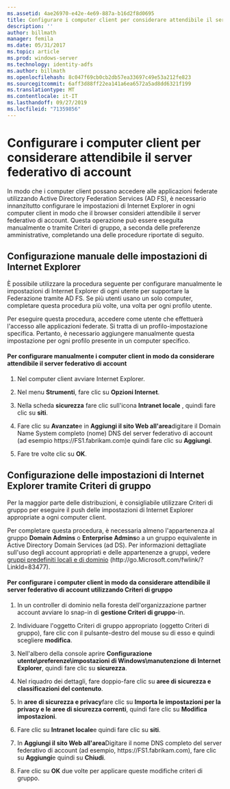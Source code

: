 ```yaml
---
ms.assetid: 4ae26970-e42e-4e69-887a-b16d2f8d0695
title: Configurare i computer client per considerare attendibile il server federativo di account
description: ''
author: billmath
manager: femila
ms.date: 05/31/2017
ms.topic: article
ms.prod: windows-server
ms.technology: identity-adfs
ms.author: billmath
ms.openlocfilehash: 8c047f69cb0cb2db57ea33697c49e53a212fe823
ms.sourcegitcommit: 6aff3d88ff22ea141a6ea6572a5ad8dd6321f199
ms.translationtype: MT
ms.contentlocale: it-IT
ms.lasthandoff: 09/27/2019
ms.locfileid: "71359856"
---
```

# <a name="configure-client-computers-to-trust-the-account-federation-server"></a>Configurare i computer client per considerare attendibile il server federativo di account

In modo che i computer client possano accedere alle applicazioni federate utilizzando Active Directory Federation Services \(AD FS\), è necessario innanzitutto configurare le impostazioni di Internet Explorer in ogni computer client in modo che il browser consideri attendibile il server federativo di account. Questa operazione può essere eseguita manualmente o tramite Criteri di gruppo, a seconda delle preferenze amministrative, completando una delle procedure riportate di seguito.  
  
## <a name="configuring-internet-explorer-settings-manually"></a>Configurazione manuale delle impostazioni di Internet Explorer  
È possibile utilizzare la procedura seguente per configurare manualmente le impostazioni di Internet Explorer di ogni utente per supportare la Federazione tramite AD FS. Se più utenti usano un solo computer, completare questa procedura più volte, una volta per ogni profilo utente.  
  
Per eseguire questa procedura, accedere come utente che effettuerà l'accesso alle applicazioni federate. Si tratta di un profilo\-impostazione specifica. Pertanto, è necessario aggiungere manualmente questa impostazione per ogni profilo presente in un computer specifico.  
  
#### <a name="to-manually-configure-client-computers-to-trust-the-account-federation-server"></a>Per configurare manualmente i computer client in modo da considerare attendibile il server federativo di account  
  
1.  Nel computer client avviare Internet Explorer.  
  
2.  Nel menu **Strumenti**, fare clic su **Opzioni Internet**.  
  
3.  Nella scheda **sicurezza** fare clic sull'icona **Intranet locale** , quindi fare clic su **siti**.  
  
4.  Fare clic su **Avanzate**e in **Aggiungi il sito Web all'area**digitare il Domain Name System completo \(nome\) DNS del server federativo di account \(ad esempio https:\/\/FS1.fabrikam.com\)e quindi fare clic su **Aggiungi**.  
  
5.  Fare tre volte clic su **OK**.  
  
## <a name="configuring-internet-explorer-settings-by-using-grouppolicy"></a>Configurazione delle impostazioni di Internet Explorer tramite Criteri di gruppo  
Per la maggior parte delle distribuzioni, è consigliabile utilizzare Criteri di gruppo per eseguire il push delle impostazioni di Internet Explorer appropriate a ogni computer client.  
  
Per completare questa procedura, è necessaria almeno l'appartenenza al gruppo **Domain Admins** o **Enterprise Admins**o a un gruppo equivalente in Active Directory Domain Services \(ad DS\).  Per informazioni dettagliate sull'uso degli account appropriati e delle appartenenze a gruppi, vedere [gruppi predefiniti locali e di dominio](https://go.microsoft.com/fwlink/?LinkId=83477) \(http:\/\/go.Microsoft.com\/fwlink\/? LinkId\=83477\).   
  
#### <a name="to-configure-client-computers-to-trust-the-account-federation-server-by-using-grouppolicy"></a>Per configurare i computer client in modo da considerare attendibile il server federativo di account utilizzando Criteri di gruppo  
  
1.  In un controller di dominio nella foresta dell'organizzazione partner account avviare lo snap-in di **gestione Criteri di gruppo**\-in.  
  
2.  Individuare l'oggetto Criteri di gruppo appropriato \(oggetto Criteri di gruppo\), fare clic con il pulsante\-destro del mouse su di esso e quindi scegliere **modifica**.  
  
3.  Nell'albero della console aprire **Configurazione utente\\preferenze\\impostazioni di Windows\\manutenzione di Internet Explorer**, quindi fare clic su **sicurezza**.  
  
4.  Nel riquadro dei dettagli, fare doppio\-fare clic su **aree di sicurezza e classificazioni del contenuto**.  
  
5.  In **aree di sicurezza e privacy**fare clic su **Importa le impostazioni per la privacy e le aree di sicurezza correnti**, quindi fare clic su **Modifica impostazioni**.  
  
6.  Fare clic su **Intranet locale**e quindi fare clic su **siti**.  
  
7.  In **Aggiungi il sito Web all'area**Digitare il nome DNS completo del server federativo di account \(ad esempio, https:\/\/FS1.fabrikam.com\), fare clic su **Aggiungi**e quindi su **Chiudi**.  
  
8.  Fare clic su **OK** due volte per applicare queste modifiche criteri di gruppo.  
  
